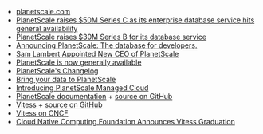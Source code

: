 - [planetscale.com](https://planetscale.com)
- [PlanetScale raises $50M Series C as its enterprise database service hits general availability](https://techcrunch.com/2021/11/16/planetscale-raises-50m-series-c-as-its-enterprise-database-service-hits-general-availability/)
- [PlanetScale raises $30M Series B for its database service](https://techcrunch.com/2021/06/23/planetscale-raises-30m-series-b-for-its-database-service/)
- [Announcing PlanetScale: The database for developers.](https://planetscale.com/blog/announcing-planetscale-the-database-for-developers)
- [Sam Lambert Appointed New CEO of PlanetScale](https://planetscale.com/blog/new-ceo-of-planetscale)
- [PlanetScale is now generally available](https://planetscale.com/blog/ga)
- [PlanetScale's Changelog](https://planetscale.com/changelog)
- [Bring your data to PlanetScale](https://planetscale.com/blog/import-your-mysql-data-to-planetscale)
- [Introducing PlanetScale Managed Cloud](https://planetscale.com/blog/introducing-planetscale-managed-cloud)
- [PlanetScale documentation](https://docs.planetscale.com) + [source on GitHub](https://github.com/planetscale/docs)
- [Vitess ](https://vitess.io) + [source on GitHub](https://github.com/vitessio/vitess)
- [Vitess on CNCF](https://www.cncf.io/projects/vitess/)
- [Cloud Native Computing Foundation Announces Vitess Graduation](https://www.cncf.io/announcements/2019/11/05/cloud-native-computing-foundation-announces-vitess-graduation/)